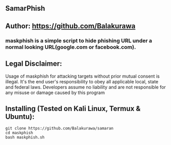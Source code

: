 ## SamarPhish

## Author: https://github.com/Balakurawa

### maskphish is a simple script to hide phishing URL under a normal looking URL(google.com or facebook.com).


## Legal Disclaimer:
Usage of maskphish for attacking targets without prior mutual consent is illegal. It's the end user's responsibility to obey all applicable local, state and federal laws. Developers assume no liability and are not responsible for any misuse or damage caused by this program

## Installing (Tested on Kali Linux, Termux & Ubuntu):

```
git clone https://github.com/Balakurawa/samaran
cd maskphish
bash maskphish.sh
```

